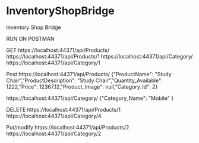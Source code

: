 # InventoryShopBridge
Inventory Shop Bridge

RUN ON POSTMAN

GET
https://localhost:44371/api/Products/
https://localhost:44371/api/Products/1
https://localhost:44371/api/Category/
https://localhost:44371/api/Category/1

Post
https://localhost:44371/api/Products/
{"ProductName": "Study Chair","ProductDescription": "Study Chair","Quantity_Available": 1222,"Price": 12367.12,"Product_Image": null,"Category_Id": 2}

https://localhost:44371/api/Category/
{"Category_Name": "Mobile" }

DELETE
https://localhost:44371/api/Products/1
https://localhost:44371/api/Category/4

Put/modify
https://localhost:44371/api/Products/2
https://localhost:44371/api/Category/2
